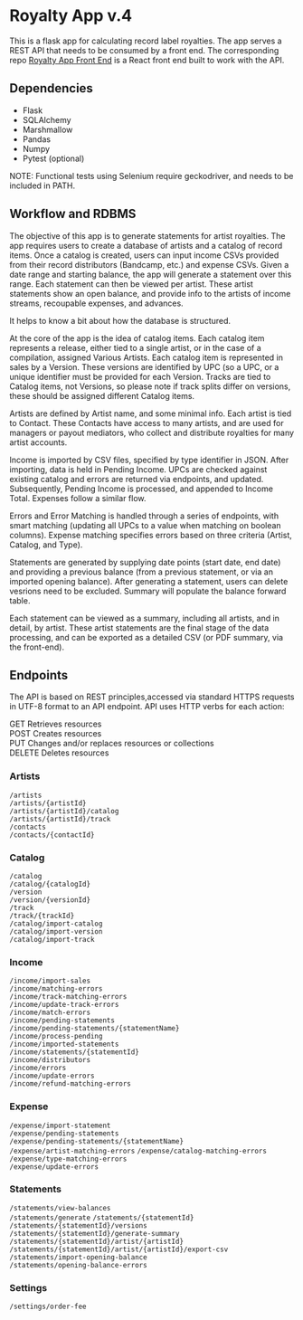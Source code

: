 # Royalty App v.4

This is a flask app for calculating record label royalties. The app serves a REST API that needs to be consumed by a front end. The corresponding repo [Royalty App Front End](https://github.com/christopher-kirkley/frontend_royaltyapp) is a React front end built to work with the API.


## Dependencies

- Flask
- SQLAlchemy
- Marshmallow
- Pandas
- Numpy
- Pytest (optional)

NOTE: Functional tests using Selenium require geckodriver, and needs to be included in PATH.

## Workflow and RDBMS

The objective of this app is to generate statements for artist royalties. The app requires users to create a database of artists and a catalog of record items. Once a catalog is created, users can input income CSVs provided from their record distributors (Bandcamp, etc.) and expense CSVs. Given a date range and starting balance, the app will generate a statement over this range. Each statement can then be viewed per artist. These artist statements show an open balance, and provide info to the artists of income streams, recoupable expenses, and advances.

It helps to know a bit about how the database is structured.

At the core of the app is the idea of catalog items. Each catalog item represents a release, either tied to a single artist, or in the case of a compilation, assigned Various Artists. Each catalog item is represented in sales by a Version. These versions are identified by UPC (so a UPC, or a unique identifier must be provided for each Version. Tracks are tied to Catalog items, not Versions, so please note if track splits differ on versions, these should be assigned different Catalog items.

Artists are defined by Artist name, and some minimal info. Each artist is tied to Contact. These Contacts have access to many artists, and are used for managers or payout mediators, who collect and distribute royalties for many artist accounts.

Income is imported by CSV files, specified by type identifier in JSON. After importing, data is held in Pending Income. UPCs are checked against existing catalog and errors are returned via endpoints, and updated. Subsequently, Pending Income is processed, and appended to Income Total. Expenses follow a similar flow.

Errors and Error Matching is handled through a series of endpoints, with smart matching (updating all UPCs to a value when matching on boolean columns). Expense matching specifies errors based on three criteria (Artist, Catalog, and Type).

Statements are generated by supplying date points (start date, end date) and providing a previous balance (from a previous statement, or via an imported opening balance). After generating a statement, users can delete vesrions need to be excluded. Summary will populate the balance forward table.

Each statement can be viewed as a summary, including all artists, and in detail, by artist. These artist statements are the final stage of the data processing, and can be exported as a detailed CSV (or PDF summary, via the front-end).

## Endpoints

The API is based on REST principles,accessed via standard HTTPS requests in UTF-8 format to an API endpoint. API uses HTTP verbs for each action:  

GET	Retrieves resources  
POST	Creates resources  
PUT	Changes and/or replaces resources or collections  
DELETE	Deletes resources  

### Artists
`/artists`  
`/artists/{artistId}`  
`/artists/{artistId}/catalog`  
`/artists/{artistId}/track`  
`/contacts`  
`/contacts/{contactId}`  

### Catalog
`/catalog`     
`/catalog/{catalogId}`    
`/version`                 
`/version/{versionId}`     
`/track`                   
`/track/{trackId}`     
`/catalog/import-catalog`  
`/catalog/import-version`  
`/catalog/import-track` 

### Income
`/income/import-sales`  
`/income/matching-errors`  
`/income/track-matching-errors`  
`/income/update-track-errors`    
`/income/match-errors`  
`/income/pending-statements`  
`/income/pending-statements/{statementName}`  
`/income/process-pending`  
`/income/imported-statements`  
`/income/statements/{statementId}`  
`/income/distributors`  
`/income/errors`  
`/income/update-errors`  
`/income/refund-matching-errors`  

### Expense
`/expense/import-statement`  
`/expense/pending-statements`  
`/expense/pending-statements/{statementName}`  
`/expense/artist-matching-errors`
`/expense/catalog-matching-errors`  
`/expense/type-matching-errors`  
`/expense/update-errors`  

### Statements
`/statements/view-balances`  
`/statements/generate`
`/statements/{statementId}`  
`/statements/{statementId}/versions`  
`/statements/{statementId}/generate-summary`  
`/statements/{statementId}/artist/{artistId}`  
`/statements/{statementId}/artist/{artistId}/export-csv`  
`/statements/import-opening-balance`    
`/statements/opening-balance-errors`    









### Settings
`/settings/order-fee`  

